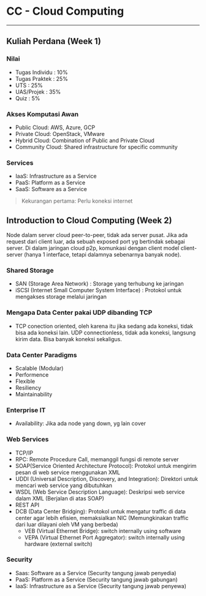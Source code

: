 # CC - Cloud Computing

---

## Kuliah Perdana (Week 1)

### Nilai

- Tugas Individu : 10%
- Tugas Praktek : 25%
- UTS : 25%
- UAS/Projek : 35%
- Quiz : 5%

### Akses Komputasi Awan

- Public Cloud: AWS, Azure, GCP
- Private Cloud: OpenStack, VMware
- Hybrid Cloud: Combination of Public and Private Cloud
- Community Cloud: Shared infrastructure for specific community

### Services

- IaaS: Infrastructure as a Service
- PaaS: Platform as a Service
- SaaS: Software as a Service

> Kekurangan pertama: Perlu koneksi internet

## Introduction to Cloud Computing (Week 2)

Node dalam server cloud peer-to-peer, tidak ada server pusat. Jika ada request dari client luar, ada sebuah exposed port yg bertindak sebagai server. Di dalam jaringan cloud p2p, komunkasi dengan client model client-server (hanya 1 interface, tetapi dalamnya sebenarnya banyak node).

### Shared Storage

- SAN (Storage Area Network) : Storage yang terhubung ke jaringan
- iSCSI (Internet Small Computer System Interface) : Protokol untuk mengakses storage melalui jaringan

### Mengapa Data Center pakai UDP dibanding TCP

- TCP conection oriented, oleh karena itu jika sedang ada koneksi, tidak bisa ada koneksi lain. UDP connectionless, tidak ada koneksi, langsung kirim data. Bisa banyak koneksi sekaligus.

### Data Center Paradigms

- Scalable (Modular)
- Performence
- Flexible
- Resiliency
- Maintainability

### Enterprise IT

- Availability: Jika ada node yang down, yg lain cover

### Web Services

- TCP/IP
- RPC: Remote Procedure Call, memanggil fungsi di remote server 
- SOAP(Service Oriented Architecture Protocol): Protokol untuk mengirim pesan di web service menggunakan XML
- UDDI (Universal Description, Discovery, and Integration): Direktori untuk mencari web service yang dibutuhkan 
- WSDL (Web Service Description Language): Deskripsi web service dalam XML (Berjalan di atas SOAP)
- REST API
- DCB (Data Center Bridging): Protokol untuk mengatur traffic di data center agar lebih efisien, memaksialkan NIC (Memungkinakan traffic dari luar dilayani oleh VM yang berbeda)
    - VEB (Virtual Ethernet Bridge): switch internally using software
    - VEPA (Virtual Ethernet Port Aggregator): switch internally using hardware (external switch)

### Security

- Saas: Software as a Service (Security tangung jawab penyedia)
- PaaS: Platform as a Service (Security tangung jawab gabungan)
- IaaS: Infrastructure as a Service (Security tangung jawab penyewa)